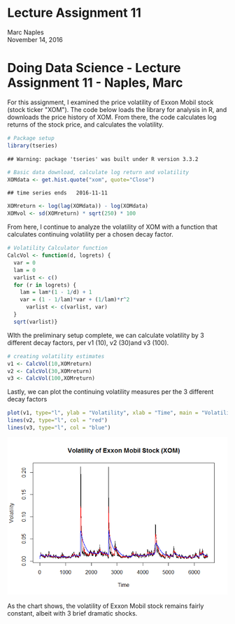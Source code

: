 # Lecture Assignment 11
Marc Naples  
November 14, 2016  
# Doing Data Science - Lecture Assignment 11 - Naples, Marc

For this assignment, I examined the price volatility of Exxon Mobil stock (stock ticker "XOM"). The code below loads the library for analysis in R, and downloads the price history of XOM. From there, the code calculates log returns of the stock price, and calculates the volatility.


```r
# Package setup
library(tseries)
```

```
## Warning: package 'tseries' was built under R version 3.3.2
```

```r
# Basic data download, calculate log return and volatility
XOMdata <- get.hist.quote("xom", quote="Close")
```

```
## time series ends   2016-11-11
```

```r
XOMreturn <- log(lag(XOMdata)) - log(XOMdata)
XOMvol <- sd(XOMreturn) * sqrt(250) * 100
```

From here, I continue to analyze the volatility of XOM with a function that calculates continuing volatility per a chosen decay factor.


```r
# Volatility Calculator function
CalcVol <- function(d, logrets) {
  var = 0
  lam = 0
  varlist <- c()
  for (r in logrets) {
    lam = lam*(1 - 1/d) + 1
    var = (1 - 1/lam)*var + (1/lam)*r^2
      varlist <- c(varlist, var)
  }
  sqrt(varlist)}
```

WIth the preliminary setup complete, we can calculate volatility by 3 different decay factors, per v1 (10), v2 (30)and v3 (100).


```r
# creating volatility estimates
v1 <- CalcVol(10,XOMreturn)
v2 <- CalcVol(30,XOMreturn)
v3 <- CalcVol(100,XOMreturn)
```

Lastly, we can plot the continuing volatility measures per the 3 different decay factors


```r
plot(v1, type="l", ylab = "Volatility", xlab = "Time", main = "Volatility of Exxon Mobil Stock (XOM)" )
lines(v2, type="l", col = "red")
lines(v3, type="l", col = "blue")
```

![](DDS_-_Lecture11Assignment_files/figure-html/unnamed-chunk-4-1.png)<!-- -->

As the chart shows, the volatility of Exxon Mobil stock remains fairly constant, albeit with 3 brief dramatic shocks.
